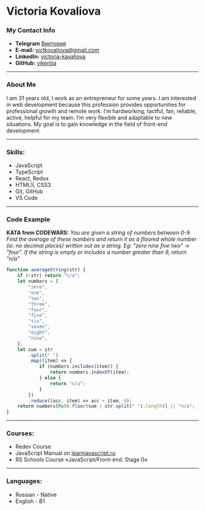 # Victoria Kovaliova

### My Contact Info

-   **Telegram** [Виктория](https://t.me/Vikenya)
-   **E-mail:** [victkovaliova@gmail.com](victkovaliova@gmail.com)
-   **LinkedIn:** [victoria-kavaliova](https://www.linkedin.com/in/victoria-kavaliova/)
-   **GitHub:** [vikentia](https://github.com/vikentia)

---

### About Me

I am 31 years old, I work as an entrepreneur for some years.
I am interested in web development because this profession provides opportunities for professional growth and remote work.
I’m hardworking, tactful, fair, reliable, active, helpful for my team.
I’m very flexible and adaptable to new situations.
My goal is to gain knowledge in the field of front-end development.

---

### Skills:

-   JavaScript
-   TypeScript
-   React, Redux
-   HTML5, CSS3
-   Git, GitHub
-   VS Code

---

### Code Example

**KATA from CODEWARS:**
_You are given a string of numbers between 0-9. Find the average of these numbers and return it as a floored whole number (ie: no decimal places) written out as a string. Eg: "zero nine five two" -> "four". If the string is empty or includes a number greater than 9, return "n/a"_

```javascript
function averageString(str) {
    if (!str) return "n/a";
    let numbers = [
        "zero",
        "one",
        "two",
        "three",
        "four",
        "five",
        "six",
        "seven",
        "eight",
        "nine",
    ];
    let sum = str
        .split(" ")
        .map((item) => {
            if (numbers.includes(item)) {
                return numbers.indexOf(item);
            } else {
                return "n/a";
            }
        })
        .reduce((acc, item) => acc + item, 0);
    return numbers[Math.floor(sum / str.split(" ").length)] || "n/a";
}
```

---

### Courses:

-   Redev Course
-   JavaScript Manual on [learnjavascript.ru](https://learn.javascript.ru/)
-   RS Schools Course «JavaScript/Front-end. Stage 0»

---

### Languages:

-   Russian \- Native
-   English \- B1
